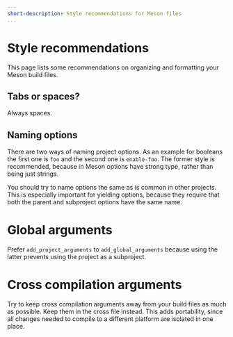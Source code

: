 ```yaml
---
short-description: Style recommendations for Meson files
...
```


# Style recommendations

This page lists some recommendations on organizing and formatting your
Meson build files.

## Tabs or spaces?

Always spaces.

## Naming options

There are two ways of naming project options. As an example for
booleans the first one is `foo` and the second one is
`enable-foo`. The former style is recommended, because in Meson
options have strong type, rather than being just strings.

You should try to name options the same as is common in other
projects. This is especially important for yielding options, because
they require that both the parent and subproject options have the same
name.

# Global arguments

Prefer `add_project_arguments` to `add_global_arguments` because using
the latter prevents using the project as a subproject.

# Cross compilation arguments

Try to keep cross compilation arguments away from your build files as
much as possible. Keep them in the cross file instead. This adds
portability, since all changes needed to compile to a different
platform are isolated in one place.
